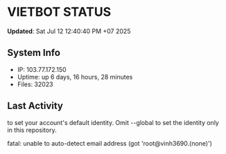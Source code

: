 # VIETBOT STATUS
**Updated**: Sat Jul 12 12:40:40 PM +07 2025

## System Info
- IP: 103.77.172.150
- Uptime: up 6 days, 16 hours, 28 minutes
- Files: 32023

## Last Activity

to set your account's default identity.
Omit --global to set the identity only in this repository.

fatal: unable to auto-detect email address (got 'root@vinh3690.(none)')
